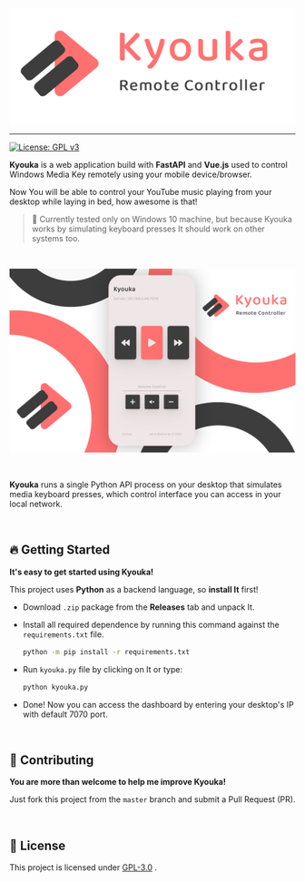 <p align="center">
  <br /><img
    width="600"
    src="logo.png"
    alt="Kyouka - Remote control for your keyboard's media keys."
  />
</p>

---

[![License: GPL v3](https://img.shields.io/badge/License-GPLv3-blue.svg)](https://www.gnu.org/licenses/gpl-3.0)

**Kyouka** is a web application build with **FastAPI** and **Vue.js** used to control Windows Media Key remotely using your mobile device/browser.

Now You will be able to control your YouTube music playing from your desktop while laying in bed, how awesome is that!

> 👑 Currently tested only on Windows 10 machine, but because Kyouka works by simulating keyboard presses It should work on other systems too.

<br>

<p align="center">
	<img src="mockup.png" alt="Takagi - Mobile Mockup" width=800/>
</p>

<br>

**Kyouka** runs a single Python API process on your desktop that simulates media keyboard presses, which control interface you can access in your local network.

<br>

## 🔥 Getting Started

**It's easy to get started using Kyouka!**

This project uses **Python** as a backend language, so **install It** first!

- Download `.zip` package from the **Releases** tab and unpack It.

- Install all required dependence by running this command against the `requirements.txt` file.

  ```bash
  python -m pip install -r requirements.txt
  ```

- Run `kyouka.py` file by clicking on It or type:

  ```bash
  python kyouka.py
  ```

- Done! Now you can access the dashboard by entering your desktop's IP with default 7070 port.

<br>

## 🚧 Contributing

**You are more than welcome to help me improve Kyouka!**

Just fork this project from the `master` branch and submit a Pull Request (PR).

<br>

## 📃 License

This project is licensed under [GPL-3.0](https://choosealicense.com/licenses/gpl-3.0/) .
